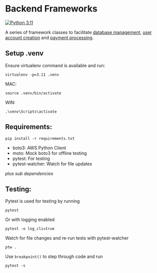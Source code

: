 # Backend Frameworks

[![Python 3.11](https://img.shields.io/badge/python-3.11-blue.svg)](https://www.python.org/downloads/release/python-3110/)

A series of framework classes to facilitate [database management](src/db_framework/), [user account creation](src/user_framework/) and [payment processing](src/payment_framework/).

## Setup .venv

Ensure virtualenv command is available and run:

```
virtualenv -p=3.11 .venv
```

MAC:
```
source .venv/bin/activate
```

WIN:
```
.\venv\Scripts\activate
```

## Requirements:

```
pip install -r requirements.txt
```

- boto3: AWS Python Client
- moto: Mock boto3 for offline testing
- pytest: For testing
- pytest-watcher: Watch for file updates

*plus sub dependencies*

## Testing:

Pytest is used for testing by running

```
pytest
```

Or with logging enabled

```
pytest -o log_cli=true

```

Watch for file changes and re-run tests with pytest-watcher

```
ptw .
```

Use `breakpoint()` to step through code and run

```
pytest -s
```







